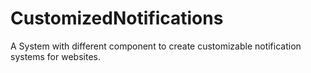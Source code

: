 # CustomizedNotifications
A System with different component to create customizable notification systems for websites. 
